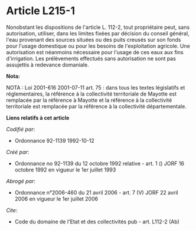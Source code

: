 # Article L215-1

Nonobstant les dispositions de l'article L. 112-2, tout propriétaire peut, sans autorisation, utiliser, dans les limites
fixées par décision du conseil général, l'eau provenant des sources situées ou des puits creusés sur son fonds pour l'usage
domestique ou pour les besoins de l'exploitation agricole. Une autorisation est néanmoins nécessaire pour l'usage de ces eaux
aux fins d'irrigation. Les prélèvements effectués sans autorisation ne sont pas assujettis à redevance domaniale.

**Nota:**

NOTA : Loi 2001-616 2001-07-11 art. 75 : dans tous les textes législatifs et réglementaires, la référence à la collectivité
territoriale de Mayotte est remplacée par la référence à Mayotte et la référence à la collectivité territoriale est remplacée
par la référence à la collectivité départementale.

**Liens relatifs à cet article**

_Codifié par_:

  - Ordonnance 92-1139 1992-10-12

_Créé par_:

  - Ordonnance no 92-1139 du 12 octobre 1992 relative  - art. 1 () JORF 16 octobre 1992 en vigueur le 1er juillet 1993

_Abrogé par_:

  - Ordonnance n°2006-460 du 21 avril 2006 - art. 7 (V) JORF 22 avril 2006 en vigueur le 1er juillet 2006

_Cite_:

  - Code du domaine de l'Etat et des collectivités pub - art. L112-2 (Ab)
